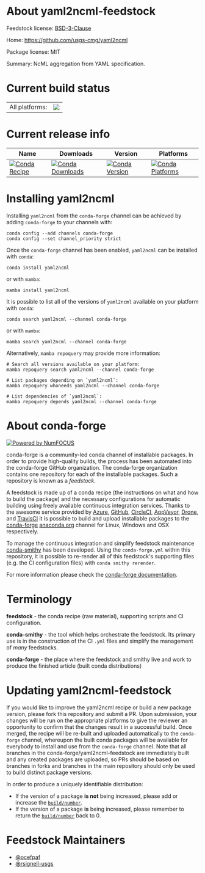 About yaml2ncml-feedstock
=========================

Feedstock license: [BSD-3-Clause](https://github.com/conda-forge/yaml2ncml-feedstock/blob/main/LICENSE.txt)

Home: https://github.com/usgs-cmg/yaml2ncml

Package license: MIT

Summary: NcML aggregation from YAML specification.

Current build status
====================


<table><tr><td>All platforms:</td>
    <td>
      <a href="https://dev.azure.com/conda-forge/feedstock-builds/_build/latest?definitionId=4431&branchName=main">
        <img src="https://dev.azure.com/conda-forge/feedstock-builds/_apis/build/status/yaml2ncml-feedstock?branchName=main">
      </a>
    </td>
  </tr>
</table>

Current release info
====================

| Name | Downloads | Version | Platforms |
| --- | --- | --- | --- |
| [![Conda Recipe](https://img.shields.io/badge/recipe-yaml2ncml-green.svg)](https://anaconda.org/conda-forge/yaml2ncml) | [![Conda Downloads](https://img.shields.io/conda/dn/conda-forge/yaml2ncml.svg)](https://anaconda.org/conda-forge/yaml2ncml) | [![Conda Version](https://img.shields.io/conda/vn/conda-forge/yaml2ncml.svg)](https://anaconda.org/conda-forge/yaml2ncml) | [![Conda Platforms](https://img.shields.io/conda/pn/conda-forge/yaml2ncml.svg)](https://anaconda.org/conda-forge/yaml2ncml) |

Installing yaml2ncml
====================

Installing `yaml2ncml` from the `conda-forge` channel can be achieved by adding `conda-forge` to your channels with:

```
conda config --add channels conda-forge
conda config --set channel_priority strict
```

Once the `conda-forge` channel has been enabled, `yaml2ncml` can be installed with `conda`:

```
conda install yaml2ncml
```

or with `mamba`:

```
mamba install yaml2ncml
```

It is possible to list all of the versions of `yaml2ncml` available on your platform with `conda`:

```
conda search yaml2ncml --channel conda-forge
```

or with `mamba`:

```
mamba search yaml2ncml --channel conda-forge
```

Alternatively, `mamba repoquery` may provide more information:

```
# Search all versions available on your platform:
mamba repoquery search yaml2ncml --channel conda-forge

# List packages depending on `yaml2ncml`:
mamba repoquery whoneeds yaml2ncml --channel conda-forge

# List dependencies of `yaml2ncml`:
mamba repoquery depends yaml2ncml --channel conda-forge
```


About conda-forge
=================

[![Powered by
NumFOCUS](https://img.shields.io/badge/powered%20by-NumFOCUS-orange.svg?style=flat&colorA=E1523D&colorB=007D8A)](https://numfocus.org)

conda-forge is a community-led conda channel of installable packages.
In order to provide high-quality builds, the process has been automated into the
conda-forge GitHub organization. The conda-forge organization contains one repository
for each of the installable packages. Such a repository is known as a *feedstock*.

A feedstock is made up of a conda recipe (the instructions on what and how to build
the package) and the necessary configurations for automatic building using freely
available continuous integration services. Thanks to the awesome service provided by
[Azure](https://azure.microsoft.com/en-us/services/devops/), [GitHub](https://github.com/),
[CircleCI](https://circleci.com/), [AppVeyor](https://www.appveyor.com/),
[Drone](https://cloud.drone.io/welcome), and [TravisCI](https://travis-ci.com/)
it is possible to build and upload installable packages to the
[conda-forge](https://anaconda.org/conda-forge) [anaconda.org](https://anaconda.org/)
channel for Linux, Windows and OSX respectively.

To manage the continuous integration and simplify feedstock maintenance
[conda-smithy](https://github.com/conda-forge/conda-smithy) has been developed.
Using the ``conda-forge.yml`` within this repository, it is possible to re-render all of
this feedstock's supporting files (e.g. the CI configuration files) with ``conda smithy rerender``.

For more information please check the [conda-forge documentation](https://conda-forge.org/docs/).

Terminology
===========

**feedstock** - the conda recipe (raw material), supporting scripts and CI configuration.

**conda-smithy** - the tool which helps orchestrate the feedstock.
                   Its primary use is in the construction of the CI ``.yml`` files
                   and simplify the management of *many* feedstocks.

**conda-forge** - the place where the feedstock and smithy live and work to
                  produce the finished article (built conda distributions)


Updating yaml2ncml-feedstock
============================

If you would like to improve the yaml2ncml recipe or build a new
package version, please fork this repository and submit a PR. Upon submission,
your changes will be run on the appropriate platforms to give the reviewer an
opportunity to confirm that the changes result in a successful build. Once
merged, the recipe will be re-built and uploaded automatically to the
`conda-forge` channel, whereupon the built conda packages will be available for
everybody to install and use from the `conda-forge` channel.
Note that all branches in the conda-forge/yaml2ncml-feedstock are
immediately built and any created packages are uploaded, so PRs should be based
on branches in forks and branches in the main repository should only be used to
build distinct package versions.

In order to produce a uniquely identifiable distribution:
 * If the version of a package **is not** being increased, please add or increase
   the [``build/number``](https://docs.conda.io/projects/conda-build/en/latest/resources/define-metadata.html#build-number-and-string).
 * If the version of a package **is** being increased, please remember to return
   the [``build/number``](https://docs.conda.io/projects/conda-build/en/latest/resources/define-metadata.html#build-number-and-string)
   back to 0.

Feedstock Maintainers
=====================

* [@ocefpaf](https://github.com/ocefpaf/)
* [@rsignell-usgs](https://github.com/rsignell-usgs/)

